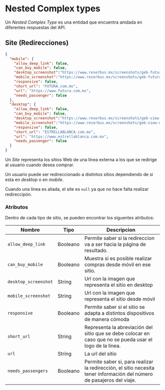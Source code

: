 # Nested Complex types

Un *Nested Complex Type* es una entidad que encuentra anidada en diferentes respuestas del API.


## Site (Redirecciones)

```json
{
  "mobile": {
    "allow_deep_link": false,
    "can_buy_mobile": false,
    "desktop_screenshot":"https://www.reserbus.mx/screenshots/geb-futura-view.png",
    "mobile_screenshot":"https://www.reserbus.mx/screenshots/geb-futura-view-mobile.png",
    "responsive": false,
    "short_url": "FUTURA.com.mx",
    "url": "https://www.futura.com.mx",
    "needs_passenger": false
  },
  "desktop": {
    "allow_deep_link": false,
    "can_buy_mobile": false,
    "desktop_screenshot":"https://www.reserbus.mx/screenshots/geb-view.png",
    "mobile_screenshot":"https://www.reserbus.mx/screenshots/geb-view-mobile.png",
    "responsive": false,
    "short_url": "ESTRELLABLANCA.com.mx",
    "url": "https://www.estrellablanca.com.mx",
    "needs_passenger": false
  }
}
```

Un *Site* representa los sitios Web de una l&iacute;nea externa a los que se redirige al usuario cuando desea comprar.  

Un usuario puede ser redireccionado a distintos sitios dependiendo de si esta en *desktop* o en *mobile*.

Cuando una l&iacute;nea es aliada, el site es `null` ya que no hace falta realizar redireccip&oacute;n.

### Atributos

Dentro de cada tipo de sitio, se pueden encontrar los siguentes atributos: 

Nombre | Tipo | Descripcion 
-------|------|-------------
`allow_deep_link` |  Booleano | Permite saber si la redireccion va a ser hacia la p&aacute;gina de resultado.
`can_buy_mobile` | Booleano | Muestra si es posible realizar compras desde m&oacute;vil en ese sitio.
`desktop_screenshot` | String | Url con la imagen que representa el sitio en desktop 
`mobile_screenshot` | String | Url con la imagen que representa el sitio desde m&oacute;vil
`responsive` | Booleano | Permite saber si el sitio se adapta a distintos dispositivos de manera cómoda
`short_url` | String | Representa la abreviaci&oacute;n del sitio que se debe colocar en caso que no se pueda usar el logo de la l&iacute;nea.
`url` | String | La url del sitio
`needs_passengers` |  Booleano | Permite saber si, para realizar la redirecci&oacute;n, el sitio necesita tener informaci&oacute;n del n&uacute;mero de pasajeros del viaje.

